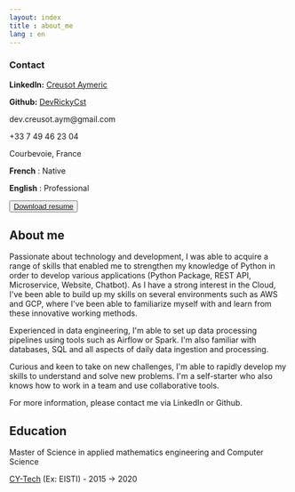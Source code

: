 ```yaml
---
layout: index
title : about_me
lang : en
---
```



<div class="container div_abount_me content">
        <div class="row">
            <div class="col-4">
                <div class="left-block">
                    <h3 class="blue">Contact</h3>
                    <div class="contact-info">
                      <p><strong>LinkedIn:</strong> <a href="https://www.linkedin.com/in/aymeric-creusot-099a70172/" target="_blank">Creusot Aymeric</a></p>
                      <p><strong>Github:</strong> <a href="https://github.com/DevRickyCst" target="_blank">DevRickyCst</a></p>
                      <p>dev.creusot.aym@gmail.com</p>
                      <p>+33 7 49 46 23 04</p>
                      <p>Courbevoie, France</p>
                    </div>
                </div>
                <div class="left-block language">
                    <p><b>French</b> : Native</p>
                    <p><b>English</b> : Professional</p>
                </div>
                <div class="left-block download">
                    <button class="btn btn-light">
                        <a href="/assets/pdf/developpeurPython.pdf" target="_blank" >Download resume</a>
                    </button>
                </div>
            </div>
            <div class="col-8">
                <div class="div-about-me-content apropos">
                    <h2 class="section-title blue bold">About me</h2>
                        <p>
                            Passionate about technology and development, I was able to acquire a range of skills that enabled me to strengthen my knowledge of Python in order to develop various applications (Python Package, REST API, Microservice, Website, Chatbot). As I have a strong interest in the Cloud, I've been able to build up my skills on several environments such as AWS and GCP, where I've been able to familiarize myself with and learn from these innovative working methods.
                        </p>
                        <p>
                        Experienced in data engineering, I'm able to set up data processing pipelines using tools such as Airflow or Spark. I'm also familiar with databases, SQL and all aspects of daily data ingestion and processing.
                        </p>
                        <p>
                            Curious and keen to take on new challenges, I'm able to rapidly develop my skills to understand and solve new problems. I'm a self-starter who also knows how to work in a team and use collaborative tools.
                        </p>
                        <p>
                            For more information, please contact me via LinkedIn or Github.
                        </p>
                    <h2 class="section-title blue bold">Education</h2>
                    <p class ='degree'>Master of Science in applied mathematics engineering and Computer Science</p>
                    <p class ='degreeschool'><a href="https://cytech.cyu.fr/en" target="_blank">CY-Tech</a> (Ex: EISTI)  -  2015 -> 2020</p>
                </div>
            </div>
        </div>
    </div>